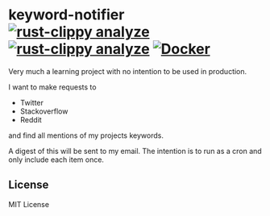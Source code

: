 # keyword-notifier [![rust-clippy analyze](https://github.com/DanielMSchmidt/keyword-notifier/actions/workflows/rust-clippy.yml/badge.svg)](https://github.com/DanielMSchmidt/keyword-notifier/actions/workflows/rust-clippy.yml) [![rust-clippy analyze](https://github.com/DanielMSchmidt/keyword-notifier/actions/workflows/rust-clippy.yml/badge.svg)](https://github.com/DanielMSchmidt/keyword-notifier/actions/workflows/rust-clippy.yml) [![Docker](https://github.com/DanielMSchmidt/keyword-notifier/actions/workflows/docker-publish.yml/badge.svg)](https://github.com/DanielMSchmidt/keyword-notifier/actions/workflows/docker-publish.yml)

Very much a learning project with no intention to be used in production.

I want to make requests to

- Twitter
- Stackoverflow
- Reddit

and find all mentions of my projects keywords.

A digest of this will be sent to my email. The intention is to run as a cron and only include each item once.

## License

MIT License
